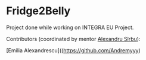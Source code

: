 # Fridge2Belly

Project done while working on INTEGRA EU Project.

Contributors (coordinated by mentor [Alexandru Sîrbu](https://google.com)):

[Emilia Alexandrescu]((https://github.com/Andremyyy)

